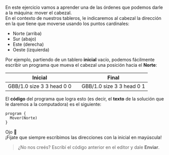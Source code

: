 En este ejercicio vamos a aprender una de las órdenes que podemos darle a la máquina: mover el cabezal.  
En el contexto de nuestros tableros, le indicaremos al cabezal la dirección en la que tiene que moverse usando los puntos cardinales:

* Norte (arriba)
* Sur (abajo)
* Este (derecha)
* Oeste (izquierda)


Por ejemplo, partiendo de un tablero **inicial** vacío, podemos fácilmente escribir un programa que mueva el cabezal una posición hacia el **Norte**:

<table class= "table" style="width:100%">
  <thead>
  <tr>
    <th style="text-align: center">Inicial</th>
    <th style="text-align: center"></th> 
    <th style="text-align: center">Final</th>
  </tr>
  </thead>
  <tbody>
  <tr>
    <td style="text-align: center">  
      <gs-board>
        GBB/1.0
        size 3 3
        head 0 0
      </gs-board>
    </td>
    <td style="text-align: center"><i class="fa fa-arrow-right"></i></td> 
    <td style="text-align: center">
      <gs-board>
        GBB/1.0
        size 3 3
        head 0 1
      </gs-board>
    </td>
  </tr>
  <tbody>
</table>

El **código** del programa que logra esto (es decir, el **texto** de la solución que le daremos a la computadora) es el siguiente:

```gobstones
program {
  Mover(Norte)
}
```

Ojo :eyes:  
¡Fijate que siempre escribimos las direcciones con la inicial en mayúscula!

> ¿No nos creés? Escribí el código anterior en el editor y dale **Enviar**.